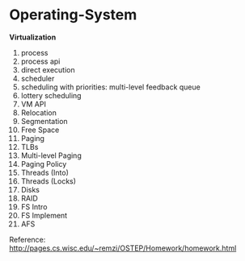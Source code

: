 # Operating-System

<b> Virtualization </b>  <br />
1. process  <br />
2. process api  <br />
3. direct execution  <br />
4. scheduler<br />
5. scheduling with priorities: multi-level feedback queue <br />
6. lottery scheduling <br />
7. VM API  <br />
8. Relocation  <br />
9. Segmentation  <br />
10. Free Space  <br />
11. Paging  <br />
12. TLBs  <br />
13. Multi-level Paging  <br />
14. Paging Policy  <br />
15. Threads (Into)  <br />
16. Threads (Locks)  <br />
17. Disks   <br />
18. RAID  <br />
19. FS Intro  <br />
20. FS Implement  <br />
21. AFS  <br />

Reference: http://pages.cs.wisc.edu/~remzi/OSTEP/Homework/homework.html

